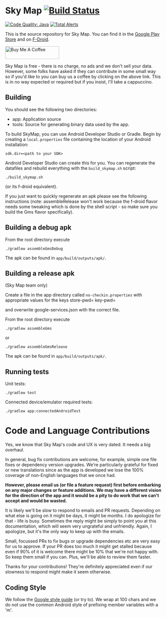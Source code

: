 # Sky Map [![Build Status](https://travis-ci.org/sky-map-team/stardroid.svg?branch=master)](https://travis-ci.org/sky-map-team/stardroid)
[![Code Quality: Java](https://img.shields.io/lgtm/grade/java/g/sky-map-team/stardroid.svg?logo=lgtm&logoWidth=18)](https://lgtm.com/projects/g/sky-map-team/stardroid/context:java)
[![Total Alerts](https://img.shields.io/lgtm/alerts/g/sky-map-team/stardroid.svg?logo=lgtm&logoWidth=18)](https://lgtm.com/projects/g/sky-map-team/stardroid/alerts)

This is the source repository for Sky Map.  You can find it in the [Google Play Store](https://play.google.com/store/apps/details?id=com.google.android.stardroid) and on [F-Droid](https://f-droid.org/en/packages/com.google.android.stardroid/).

<a href="https://www.buymeacoffee.com/skymapdevs" target="_blank"><img src="https://cdn.buymeacoffee.com/buttons/default-blue.png" alt="Buy Me A Coffee" height="41" width="174"></a>

Sky Map is free - there is no charge, no ads and we don't sell your data. However, some folks have asked if they can contribute in some small way so if you'd like to you can buy us a coffee by clicking on the above link. This is in no way expected or required but if you insist, I'll take a cappuccino.

## Building

You should see the following
two directories:
 * app: Application source
 * tools: Source for generating binary data used by the app.

To build SkyMap, you can use Android Developer Studio or Gradle.  Begin by
creating a `local.properties` file containing the location of your
Android installation:

    sdk.dir=<path to your SDK>

Android Developer Studio can create this for you.  You can regenerate the datafiles and
rebuild everything with the `build_skymap.sh` script:

    ./build_skymap.sh
    
(or its f-droid equivalent).

If you just want to quickly regenerate an apk please see the following instructions
(note: assembleRelease won't work because the f-droid flavor needs some tweaking which
is done by the shell script - so make sure you build the Gms flavor specifically).

## Building a debug apk

From the root directory execute

    ./gradlew assembleGmsDebug

The apk can be found in `app/build/outputs/apk/`.

## Building a release apk
(Sky Map team only)

Create a file in the app directory called
`no-checkin.properties` with appropriate values for the
keys
    store-pwd=
    key-pwd=

and overwrite google-services.json with the correct file.

From the root directory execute

    ./gradlew assembleGms

or

    ./gradlew assembleGmsRelease

The apk can be found in `app/build/outputs/apk/`.


## Running tests
Unit tests:

    ./gradlew test

Connected device/emulator required tests:

    ./gradlew app:connectedAndroidTest

# Code and Language Contributions
Yes, we know that Sky Map's code and UX is very dated. It needs a big overhaul.

In general, bug fix contributions are welcome, for example, simple one file fixes or dependency version upgrades.  We're particularly grateful for fixed or new translations since as the app is developed we lose the 100% coverage of non-English languages that we once had.

**However, please email us (or file a feature request) first before embarking on any major changes or feature additions. We may have a different vision for the direction of the app and it would be a pity to do work that we can't accept and would be wasted.**

It is likely we'll be slow to respond to emails and PR requests. Depending on what else is going on it might be days, it might be months. I do apologize for that - life is busy. Sometimes the reply might be simply to point you at this documentation, which will seem very ungrateful and unfriendly. Again, I apologize, but it's the only way to keep up with the emails.

Small, focussed PRs to fix bugs or upgrade dependencies etc are very easy for us to approve. If your PR does too much it might get stalled because even if 90% of it is welcome there might be 10% that we're not happy with. So keep them small if you can. Plus, we'll be able to review them faster.

Thanks for your contributions! They're definitely appreciated even if our slowness to respond might make it seem otherwise.

## Coding Style

We follow the [Google style guide](https://google.github.io/styleguide/javaguide.html) (or try to).  We wrap at 100 chars and we do not use the common Android style of prefixing member variables with a 'm'. 
